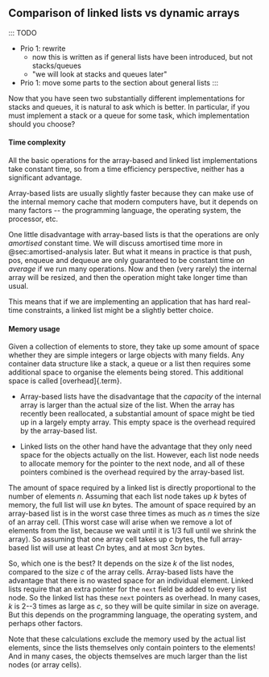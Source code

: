 
## Comparison of linked lists vs dynamic arrays

::: TODO
- Prio 1: rewrite
    - now this is written as if general lists have been introduced, but not stacks/queues
    - "we will look at stacks and queues later"
- Prio 1: move some parts to the section about general lists
:::

Now that you have seen two substantially different implementations for
stacks and queues, it is natural to ask which is better. In particular, if you must
implement a stack or a queue for some task, which implementation should you choose?

#### Time complexity

All the basic operations for the array-based and linked list implementations take constant time, so from a time efficiency perspective, neither has a significant advantage.

Array-based lists are usually slightly faster because they can make use of the internal memory cache that modern computers have, but it depends on many factors -- the programming language, the operating system, the processor, etc.

One little disadvantage with array-based lists is that the operations are only *amortised* constant time.
We will discuss amortised time more in @sec:amortised-analysis later.
But what it means in practice is that push, pos, enqueue and dequeue are only guaranteed to be constant time *on average* if we run many operations.
Now and then (very rarely) the internal array will be resized, and then the operation might take longer time than usual.

This means that if we are implementing an application that has hard real-time constraints, a linked list might be a slightly better choice.


#### Memory usage

Given a collection of elements to store, they take up some amount of
space whether they are simple integers or large objects with many
fields. Any container data structure like a stack, a queue or a list then requires some
additional space to organise the elements being stored. This additional
space is called [overhead]{.term}.

- Array-based lists have the disadvantage that the *capacity* of the internal array is larger than the actual size of the list.
  When the array has recently been reallocated, a substantial amount of space might be tied up in a largely empty array.
  This empty space is the overhead required by the array-based list.

- Linked lists on the other hand have the advantage that they only need space for the objects actually on the list.
  However, each list node needs to allocate memory for the pointer to the next node, and all of these pointers combined is the overhead required by the array-based list.

The amount of space required by a linked list is directly proportional
to the number of elements $n$. Assuming that each list node takes up $k$
bytes of memory, the full list will use $kn$ bytes. The amount of space
required by an array-based list is in the worst case three times as much
as $n$ times the size of an array cell. (This worst case will arise when
we remove a lot of elements from the list, because we wait until it is
1/3 full until we shrink the array). So assuming that one array cell
takes up $c$ bytes, the full array-based list will use at least $Cn$
bytes, and at most $3cn$ bytes.

So, which one is the best? It depends on the size $k$ of the list nodes,
compared to the size $c$ of the array cells. Array-based lists have the
advantage that there is no wasted space for an individual element.
Linked lists require that an extra pointer for the `next` field be added
to every list node. So the linked list has these `next` pointers as
overhead. In many cases, $k$ is 2--3 times as large as $c$, so they will
be quite similar in size on average. But this depends on the programming
language, the operating system, and perhaps other factors.

Note that these calculations exclude the memory used by the actual list
elements, since the lists themselves only contain pointers to the
elements! And in many cases, the objects themselves are much larger than
the list nodes (or array cells).
